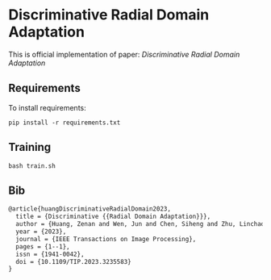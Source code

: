 # Discriminative Radial Domain Adaptation

This is official implementation of paper: *Discriminative Radial Domain Adaptation*

## Requirements

To install requirements:

```shell script
pip install -r requirements.txt
```

## Training

```shell script
bash train.sh
```

## Bib

```latex
@article{huangDiscriminativeRadialDomain2023,
  title = {Discriminative {{Radial Domain Adaptation}}},
  author = {Huang, Zenan and Wen, Jun and Chen, Siheng and Zhu, Linchao and Zheng, Nenggan},
  year = {2023},
  journal = {IEEE Transactions on Image Processing},
  pages = {1--1},
  issn = {1941-0042},
  doi = {10.1109/TIP.2023.3235583}
}
```

